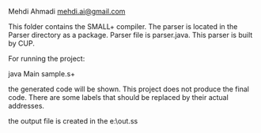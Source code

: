 Mehdi Ahmadi <mehdi.ai@gmail.com>

This folder contains the SMALL+ compiler.
The parser is located in the Parser directory as a package. Parser file is parser.java.
This parser is built by CUP.

For running the project:

java Main sample.s+

the generated code will be shown.
This project does not produce the final code. There are some labels that should be replaced
by their actual addresses.

the output file is created in the e:\out.ss